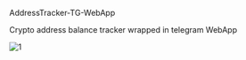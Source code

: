 AddressTracker-TG-WebApp

Crypto address balance tracker wrapped in telegram WebApp

![1](https://github.com/no-name-user-name/AddressTracker-TG-WebApp/assets/97606234/9efd0daa-cad0-4bde-b03a-751f1b099897)
